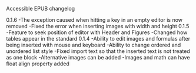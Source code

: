 Accessible EPUB changelog

0.1.6
	-The exception caused when hitting a key in an empty editor is now removed
	-Fixed the error when inserting images with width and height
0.1.5
	-Feature to seek position of editor with Header and Figures
	-Changed how tables appear in the standard
0.1.4
	-Ability to edit images and formulas after being inserted with mouse and keyboard
	-Ability to change ordered and unordered list style
	-Fixed import text so that the inserted text is not treated as one block
	-Alternative images can be added
	-Images and math can have float align property added